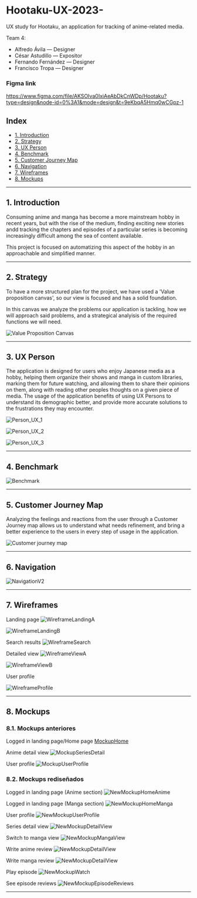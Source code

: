 # Hootaku-UX-2023-

UX study for Hootaku, an application for tracking of anime-related media.

Team 4:
- Alfredo Ávila — Designer
- César Astudillo  — Expositor
- Fernando Fernández — Designer
- Francisco Tropa — Designer

### Figma link
https://www.figma.com/file/AKSOIva0IxiAeAbDkCnWDp/Hootaku?type=design&node-id=0%3A1&mode=design&t=9eKbqA5Hmq0wCGpz-1

## Index

- [1. Introduction](#1-introduction)
- [2. Strategy](#2-strategy)
- [3. UX Person](#3-ux-person)
- [4. Benchmark](#4-benchmark)
- [5. Customer Journey Map](#5-customer-journey-map)
- [6. Navigation](#6-navigation)
- [7. Wireframes](#7-wireframes)
- [8. Mockups](#8-mockups)

---

## 1. Introduction

Consuming anime and manga has become a more mainstream hobby in recent years, but with the rise of the medium, finding exciting new stories andd tracking the chapters and episodes of a particular series is becoming increasingly difficult among the sea of content available.

This project is focused on automatizing this aspect of the hobby in an approachable and simplified manner.

---

## 2. Strategy

To have a more structured plan for the project, we have used a 'Value proposition canvas', so our view is focused and has a solid foundation.

In this canvas we analyze the problems our application is tackling, how we will approach said problems, and a strategical analyisis of the required functions we will need. 

![Value Proposition Canvas](./Files/value-proposition.png)

---

## 3. UX Person

The application is designed for users who enjoy Japanese media as a hobby, helping them organize their shows and manga in custom libraries, marking them for future watching, and allowing them to share their opinions on them, along with reading other peoples thoughts on a given piece of media. The usage of the application benefits of using UX Persons to understand its demographic better, and provide more accurate solutions to the frustrations they may encounter.

![Person_UX_1](./Files/Person_UX_1.png)

![Person_UX_2](./Files/Person_UX_2.png)

![Person_UX_3](./Files/Person_UX_3.png)

---

## 4. Benchmark

![Benchmark](./Files/benchmark.png)

---

## 5. Customer Journey Map

 Analyzing the feelings and reactions from the user through a Customer Journey map allows us to understand what needs refinement, and bring a better experience to the users in every step of usage in the application.

![Customer journey map](./Files/cjm.png)

---

## 6. Navigation


![NavigationV2](./Files/NavigationV2.png)

---

## 7. Wireframes

Landing page 
![WireframeLandingA](./Files/wf-landing-a.png)

![WireframeLandingB](./Files/wf-landing-b.png)

Search results
![WireframeSearch](./Files/wf-search.png)

Detailed view
![WireframeViewA](./Files/wf-view-a.png)

![WireframeViewB](./Files/wf-view-b.png)

User profile

![WireframeProfile](./Files/wf-profile.jpg)


---

## 8. Mockups

### 8.1. Mockups anteriores

Logged in landing page/Home page
[MockupHome](./Files/MF_HOMEPAGE_ANIME.png)

Anime detail view
![MockupSeriesDetail](./Files/MF_SERIE_DETAIL.png)

User profile
![MockupUserProfile](./Files/MF_USER_PROFILE.png)

### 8.2. Mockups rediseñados

Logged in landing page (Anime section)
![NewMockupHomeAnime](./Files/MFF_Home_anime.png)

Logged in landing page (Manga section)
![NewMockupHomeManga](./Files/MFF_Home_manga.png)

User profile
![NewMockupUserProfile](./Files/MFF_User_Profiles.png)

Series detail view
![NewMockupDetailView](./Files/MFF_Series_detail.png)

Switch to manga view
![NewMockupMangaView](./Files/MFF_Manga_detail.png)

Write anime review
![NewMockupDetailView](./Files/MFF_Reviews_anime.png)

Write manga review
![NewMockupDetailView](./Files/MFF_Manga_review.png)

Play episode
![NewMockupWatch](./Files/MFF_Watch_episode.png)

See episode reviews
![NewMockupEpisodeReviews](./Files/MFF_Episode_review.png)



---
